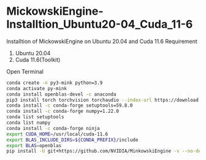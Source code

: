 # MickowskiEngine-Installtion_Ubuntu20-04_Cuda_11-6
Installtion of MickowskiEngine on Ubuntu 20.04 and Cuda 11.6
Requirement

1. Ubuntu 20.04
2. Cuda 11.6(Toolkit)


Open Terminal 
```bash
conda create -n py3-mink python=3.9
conda activate py-mink
conda install openblas-devel -c anaconda
pip3 install torch torchvision torchaudio --index-url https://download.pytorch.org/whl/cu118
conda install -c conda-forge setuptools=59.8.0
conda install -c conda-forge numpy=1.22.0
conda list setuptools
conda list numpy
conda install -c conda-forge ninja
export CUDA_HOME=/usr/local/cuda-11.6
export BLAS_INCLUDE_DIRS=${CONDA_PREFIX}/include
export BLAS=openblas
pip install -U git+https://github.com/NVIDIA/MinkowskiEngine -v --no-deps
```
    
